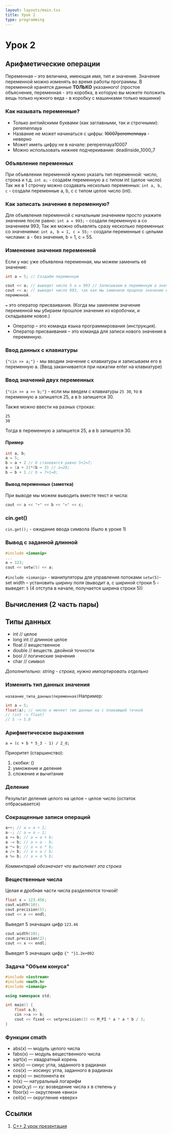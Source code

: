 ```yaml
---
layout: layouts/main.tsx
title: Урок 2
type: programming
---
```


# Урок 2

## Арифметические операции

Переменная – это величина, имеющая имя, тип и значение. Значение переменной
можно изменять во время работы программы. В переменной хранятся данные
**ТОЛЬКО** указанного! (простое объяснение, переменная - это коробка, в которую
вы можете положить вещь только нужного вида - в коробку с машинками только
машинки)

### Как называть переменные?

- Только английскими буквами (как заглавными, так и строчными): peremennaya
- Название не может начинаться с цифры: ~~10007peremennaya~~ - неверно
- Может иметь цифру не в начале: perepennaya10007
- Можно использовать нижнее подчеркивание: deadinside_1000_7

### Объявление переменных

При объявлении переменной нужно указать тип переменной: число, строка и т.д.
`int a;` - создаём переменную a с типом int (целое число) Так же в 1 строчку
можно создавать несколько переменных: `int a, b, c` - создали переменные a, b, c
с типом целое число (int).

### Как записать значение в переменную?

Для объявления переменной с начальным значением просто укажите значение после
равно: `int a = 993;` - создали переменную a со значением 993; Так же можно
объявлять сразу несколько переменных со значениями: `int a, b = 1, c = 55;` -
создали переменные с целыми числами: a - без значения, b = 1, c = 55.

### Изменение значения переменной

Если у нас уже объявлена переменная, мы можем заменить её значение:

```cpp
int a = 5; // Создаём переменную

cout << a; // выведет число 5 a = 993 // Записываем в переменную a значение 993.
cout << a; // выведет число 993, так как мы заменили прошлое значение в
переменной.
```

`=` это оператор присваивания. (Когда мы заменяем значение переменной мы убираем
прошлое значение из коробочки, и складываем новое.)

- Оператор – это команда языка программирования (инструкция).
- Оператор присваивания – это команда для записи нового значения в переменную.

### Ввод данных с клавиатуры

`{"cin >> a;"}` - мы вводим значение с клавиатуры и записываем его в переменную
a. (Ввод заканчивается при нажатии enter на клавиатуре)

### Ввод значений двух переменных

`{"cin >> a >> b;"}` - если мы введем с клавиатуры `25 30`, то в переменную a
запишется 25, а в b запишется 30.

Также можно ввести на разных строках:

```txt
25
30
```

Тогда в переменную a запишется 25, а в b запишется 30.

#### Пример

```cpp
int a, b;
a = 5;
b = a + 2 // b становится равно 5+2=7;
a = (a + 2)*(b – 3) // a=28;
b = b + 1 // b = 7+1=8;
```

#### Вывод переменных (заметка)

При выводе мы можем выводить вместе текст и числа:

```cpp
cout << a << "+" << b << "=" << c;
```

### cin.get()

`cin.get();` - ожидание ввода символа (было в уроке 1)

### Вывод с заданной длинной

```cpp
#include <iomanip>
...
a = 123;
cout << setw(5) << a;
```

`#include <iomanip>` - манипуляторы для управления потоками `setw(5)`- set width
– установить ширину поля (выводит a, с шириной строки 5 - выведет: `5` (4
отступа в начале, получается ширина строки 5))

## Вычисления (2 часть пары)

## Типы данных

- int // целое
- long int // длинное целое
- float // вещественное
- double // веществ. двойной точности
- bool // логические значения
- char // символ

_Дополнительно: string - строка, нужно импортировать отдельно_

### Изменить тип данных значения

`название_типа_данных(переменная)`Например:

```cpp
int a = 5;
float(a); // число a меняет тип данных на с плавающей точкой
// (int -> float)
// 5 -> 5.0
```

### Арифметическое выражения

`a = (c + b * 5_3 - 1) / 2_d;`

Приоритет (старшинство):

1. скобки: ()
2. умножение и деление
3. сложение и вычитание

### Деление

Результат деления целого на целое – целое число (остаток отбрасывается)

### Сокращенные записи операций

```cpp
a++; // a = a + 1;
a--; // a = a – 1;
a += b; // a = a + b;
a -= b; // a = a - b;
a *= b; // a = a * b;
a /= b; // a = a / b;
a %= b; // a = a % b;
```

_Комментарий обозначает что выполняет эта строка_

### Вещественные числа

Целая и дробная части числа разделяются точкой!

```cpp
float x = 123.456;
cout.width(10);
cout.precision(5);
cout << x << endl;
```

Выведет 5 значащих цифр `123.46`

```cpp
cout.width(10);
cout.precision(2);
cout << x << endl;
```

Выведет 5 значащих цифр `{" "}1.2e+002`

### Задача "Объем конуса"

```cpp
#include <iostream>
#include <math.h>
#include <iomanip>

using namespace std;

int main() {
    float a,b;
    cin >>a >> b;
    cout << fixed << setprecision(3) << M_PI * a * a * b / 3;
}
```

### Функции cmath

- abs(x) — модуль целого числа
- fabs(x) — модуль вещественного числа
- sqrt(x) — квадратный корень
- sin(x) — синус угла, заданного в радианах
- cos(x) — косинус угла, заданного в радианах
- exp(x) — экспонента ех
- ln(x) — натуральный логарифм
- pow(x,y) — xy: возведение числа x в степень y
- floor(x) — округление «вниз»
- ceil(x) — округление «вверх»

## Ссылки

1. [C++ 2 урок презентация](https://lyceum.nstu.ru/sdo/mod/resource/view.php?id=14674)
